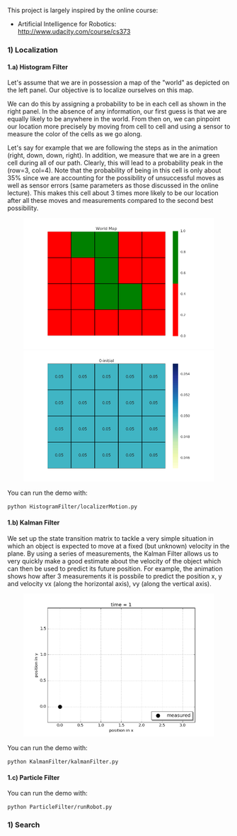 This project is largely inspired by the online course:
- Artificial Intelligence for Robotics: http://www.udacity.com/course/cs373

### 1) Localization

#### 1.a) Histogram Filter

Let's assume that we are in possession a map of the "world" as depicted on the left panel.  Our objective is to localize ourselves on this map.  

We can do this by assigning a probability to be in each cell as shown in the right panel.  In the absence of any information, our first guess is that we are equally likely to be anywhere in the world.  From then on, we can pinpoint our location more precisely by moving from cell to cell and using a sensor to measure the color of the cells as we go along.

Let's say for example that we are following the steps as in the animation (right, down, down, right).  In addition, we measure that we are in a green cell during all of our path.  Clearly, this will lead to a probability peak in the (row=3, col=4).  Note that the probability of being in this cell is only about 35% since we are accounting for the possibility of unsuccessful moves as well as sensor errors (same parameters as those discussed in the online lecture).  This makes this cell about 3 times more likely to be our location after all these moves and measurements compared to the second best possibility.

<p align="center">
<img src="HistogramFilter/Animation/worldMap.png" width="430"/>
<img src="HistogramFilter/Animation/animatedLocalizer.gif" width="430"/>
</p>

You can run the demo with:
```
python HistogramFilter/localizerMotion.py
```

#### 1.b) Kalman Filter

We set up the state transition matrix to tackle a very simple situation in which an object is expected to move at a fixed (but unknown) velocity in the plane.  By using a series of measurements, the Kalman Filter allows us to very quickly make a good estimate about the velocity of the object which can then be used to predict its future position.  For example, the animation shows how after 3 measurements it is possbile to predict the position x, y and velocity vx (along the horizontal axis), vy (along the vertical axis).

<p align="center">
<img src="KalmanFilter/Animation/animatedKF.gif" width="430"/>
</p> 

You can run the demo with:
```
python KalmanFilter/kalmanFilter.py
```

#### 1.c) Particle Filter

You can run the demo with:
```
python ParticleFilter/runRobot.py
```

### 1) Search
